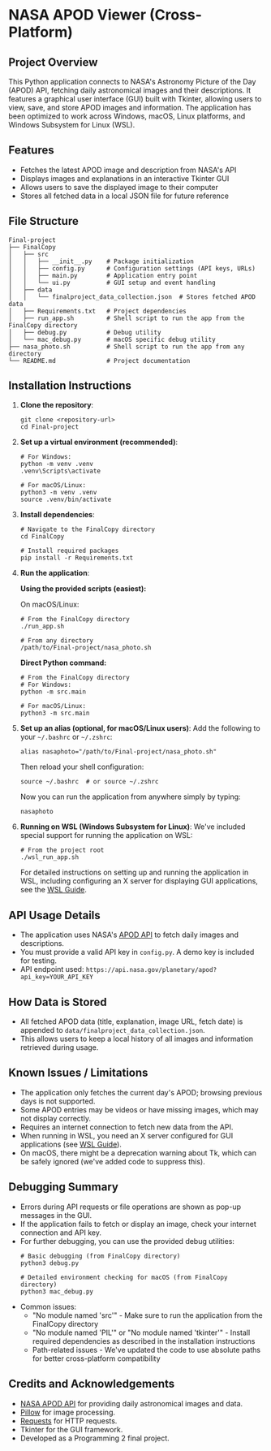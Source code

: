 # NASA APOD Viewer (Cross-Platform)

## Project Overview
This Python application connects to NASA's Astronomy Picture of the Day (APOD) API, fetching daily astronomical images and their descriptions. It features a graphical user interface (GUI) built with Tkinter, allowing users to view, save, and store APOD images and information. The application has been optimized to work across Windows, macOS, Linux platforms, and Windows Subsystem for Linux (WSL).

## Features
- Fetches the latest APOD image and description from NASA's API
- Displays images and explanations in an interactive Tkinter GUI
- Allows users to save the displayed image to their computer
- Stores all fetched data in a local JSON file for future reference

## File Structure
```
Final-project
├── FinalCopy
│   ├── src
│   │   ├── __init__.py    # Package initialization
│   │   ├── config.py      # Configuration settings (API keys, URLs)
│   │   ├── main.py        # Application entry point
│   │   └── ui.py          # GUI setup and event handling
│   ├── data
│   │   └── finalproject_data_collection.json  # Stores fetched APOD data
│   ├── Requirements.txt   # Project dependencies
│   ├── run_app.sh         # Shell script to run the app from the FinalCopy directory
│   ├── debug.py           # Debug utility
│   └── mac_debug.py       # macOS specific debug utility
├── nasa_photo.sh          # Shell script to run the app from any directory
└── README.md              # Project documentation
```

## Installation Instructions
1. **Clone the repository**:
   ```
   git clone <repository-url>
   cd Final-project
   ```

2. **Set up a virtual environment (recommended)**:
   ```
   # For Windows:
   python -m venv .venv
   .venv\Scripts\activate

   # For macOS/Linux:
   python3 -m venv .venv
   source .venv/bin/activate
   ```

3. **Install dependencies**:
   ```
   # Navigate to the FinalCopy directory
   cd FinalCopy
   
   # Install required packages
   pip install -r Requirements.txt
   ```

4. **Run the application**:
   
   **Using the provided scripts (easiest):**
   
   On macOS/Linux:
   ```
   # From the FinalCopy directory
   ./run_app.sh
   
   # From any directory
   /path/to/Final-project/nasa_photo.sh
   ```
   
   **Direct Python command:**
   ```
   # From the FinalCopy directory
   # For Windows:
   python -m src.main
   
   # For macOS/Linux:
   python3 -m src.main
   ```

5. **Set up an alias (optional, for macOS/Linux users)**:
   Add the following to your `~/.bashrc` or `~/.zshrc`:
   ```
   alias nasaphoto="/path/to/Final-project/nasa_photo.sh"
   ```
   
   Then reload your shell configuration:
   ```
   source ~/.bashrc  # or source ~/.zshrc
   ```
   
   Now you can run the application from anywhere simply by typing:
   ```
   nasaphoto
   ```

6. **Running on WSL (Windows Subsystem for Linux)**:
   We've included special support for running the application on WSL:
   ```
   # From the project root
   ./wsl_run_app.sh
   ```
   
   For detailed instructions on setting up and running the application in WSL,
   including configuring an X server for displaying GUI applications, see the 
   [WSL Guide](WSL_GUIDE.md).

## API Usage Details
- The application uses NASA's [APOD API](https://api.nasa.gov/) to fetch daily images and descriptions.
- You must provide a valid API key in `config.py`. A demo key is included for testing.
- API endpoint used: `https://api.nasa.gov/planetary/apod?api_key=YOUR_API_KEY`

## How Data is Stored
- All fetched APOD data (title, explanation, image URL, fetch date) is appended to `data/finalproject_data_collection.json`.
- This allows users to keep a local history of all images and information retrieved during usage.

## Known Issues / Limitations
- The application only fetches the current day's APOD; browsing previous days is not supported.
- Some APOD entries may be videos or have missing images, which may not display correctly.
- Requires an internet connection to fetch new data from the API.
- When running in WSL, you need an X server configured for GUI applications (see [WSL Guide](WSL_GUIDE.md)).
- On macOS, there might be a deprecation warning about Tk, which can be safely ignored (we've added code to suppress this).

## Debugging Summary
- Errors during API requests or file operations are shown as pop-up messages in the GUI.
- If the application fails to fetch or display an image, check your internet connection and API key.
- For further debugging, you can use the provided debug utilities:
  ```
  # Basic debugging (from FinalCopy directory)
  python3 debug.py
  
  # Detailed environment checking for macOS (from FinalCopy directory)
  python3 mac_debug.py
  ```
- Common issues:
  - "No module named 'src'" - Make sure to run the application from the FinalCopy directory
  - "No module named 'PIL'" or "No module named 'tkinter'" - Install required dependencies as described in the installation instructions
  - Path-related issues - We've updated the code to use absolute paths for better cross-platform compatibility

## Credits and Acknowledgements
- [NASA APOD API](https://api.nasa.gov/) for providing daily astronomical images and data.
- [Pillow](https://python-pillow.org/) for image processing.
- [Requests](https://docs.python-requests.org/) for HTTP requests.
- Tkinter for the GUI framework.
- Developed as a Programming 2 final project.